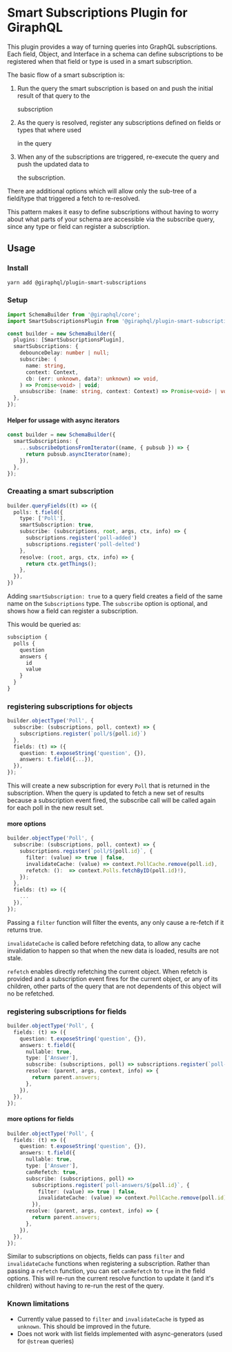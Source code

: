 # Smart Subscriptions Plugin for GiraphQL

This plugin provides a way of turning queries into GraphQL subscriptions. Each field, Object, and
Interface in a schema can define subscriptions to be registered when that field or type is used in a
smart subscription.

The basic flow of a smart subscription is:

1. Run the query the smart subscription is based on and push the initial result of that query to the

   subscription

2. As the query is resolved, register any subscriptions defined on fields or types that where used

   in the query

3. When any of the subscriptions are triggered, re-execute the query and push the updated data to

   the subscription.

There are additional options which will allow only the sub-tree of a field/type that triggered a
fetch to re-resolved.

This pattern makes it easy to define subscriptions without having to worry about what parts of your
schema are accessible via the subscribe query, since any type or field can register a subscription.

## Usage

### Install

```bash
yarn add @giraphql/plugin-smart-subscriptions
```

### Setup

```typescript
import SchemaBuilder from '@giraphql/core';
import SmartSubscriptionsPlugin from '@giraphql/plugin-smart-subscriptions';

const builder = new SchemaBuilder({
  plugins: [SmartSubscriptionsPlugin],
  smartSubscriptions: {
    debounceDelay: number | null;
    subscribe: (
      name: string,
      context: Context,
      cb: (err: unknown, data?: unknown) => void,
    ) => Promise<void> | void;
    unsubscribe: (name: string, context: Context) => Promise<void> | void;
  },
});
```

#### Helper for ussage with async iterators

```typescript
const builder = new SchemaBuilder({
  smartSubscriptions: {
    ...subscribeOptionsFromIterator((name, { pubsub }) => {
      return pubsub.asyncIterator(name);
    }),
  },
});
```

### Creaating a smart subscription

```typescript
builder.queryFields((t) => ({
  polls: t.field({
    type: ['Poll'],
    smartSubscription: true,
    subscribe: (subscriptions, root, args, ctx, info) => {
      subscriptions.register('poll-added')
      subscriptions.register('poll-delted')
    },
    resolve: (root, args, ctx, info) => {
      return ctx.getThings();
    },
  }),
})
```

Adding `smartSubscription: true` to a query field creates a field of the same name on the
`Subscriptions` type. The `subscribe` option is optional, and shows how a field can register a
subscription.

This would be queried as:

```graphql
subsciption {
  polls {
    question
    answers {
      id
      value
    }
  }
}
```

### registering subscriptions for objects

```typescript
builder.objectType('Poll', {
  subscribe: (subscriptions, poll, context) => {
    subscriptions.register(`poll/${poll.id}`)
  },
  fields: (t) => ({
    question: t.exposeString('question', {}),
    answers: t.field({...}),
  }),
});
```

This will create a new subscription for every `Poll` that is returned in the subscription. When the
query is updated to fetch a new set of results because a subscription event fired, the subscribe
call will be called again for each poll in the new result set.

#### more options

```typescript
builder.objectType('Poll', {
  subscribe: (subscriptions, poll, context) => {
    subscriptions.register(`poll/${poll.id}`, {
      filter: (value) => true | false,
      invalidateCache: (value) => context.PollCache.remove(poll.id),
      refetch: ():  => context.Polls.fetchByID(poll.id)!),
    });
  },
  fields: (t) => ({
    ...
  }),
});
```

Passing a `filter` function will filter the events, any only cause a re-fetch if it returns true.

`invalidateCache` is called before refetching data, to allow any cache invalidation to happen so
that when the new data is loaded, results are not stale.

`refetch` enables directly refetching the current object. When refetch is provided and a
subscription event fires for the current object, or any of its children, other parts of the query
that are not dependents of this object will no be refetched.

### registering subscriptions for fields

```typescript
builder.objectType('Poll', {
  fields: (t) => ({
    question: t.exposeString('question', {}),
    answers: t.field({
      nullable: true,
      type: ['Answer'],
      subscribe: (subscriptions, poll) => subscriptions.register(`poll-answers/${poll.id}`),
      resolve: (parent, args, context, info) => {
        return parent.answers;
      },
    }),
  }),
});
```

#### more options for fields

```typescript
builder.objectType('Poll', {
  fields: (t) => ({
    question: t.exposeString('question', {}),
    answers: t.field({
      nullable: true,
      type: ['Answer'],
      canRefetch: true,
      subscribe: (subscriptions, poll) =>
        subscriptions.register(`poll-answers/${poll.id}`, {
          filter: (value) => true | false,
          invalidateCache: (value) => context.PollCache.remove(poll.id),
        }),
      resolve: (parent, args, context, info) => {
        return parent.answers;
      },
    }),
  }),
});
```

Similar to subscriptions on objects, fields can pass `filter` and `invalidateCache` functions when
registering a subscription. Rather than passing a `refetch` function, you can set `canRefetch` to
`true` in the field options. This will re-run the current resolve function to update it \(and it's
children\) without having to re-run the rest of the query.

### Known limitations

- Currently value passed to `filter` and `invalidateCache` is typed as `unknown`. This should be
  improved in the future.
- Does not work with list fields implemented with async-generators (used for `@stream` queries)
